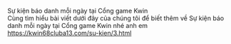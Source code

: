 

Sự kiện báo danh mỗi ngày tại Cổng game Kwin	
Cùng tìm hiểu bài viết dưới đây của chúng tôi để biết thêm về Sự kiện báo danh mỗi ngày tại Cổng game Kwin nhé anh em	
https://kwin68cluba13.com/su-kien/3.html